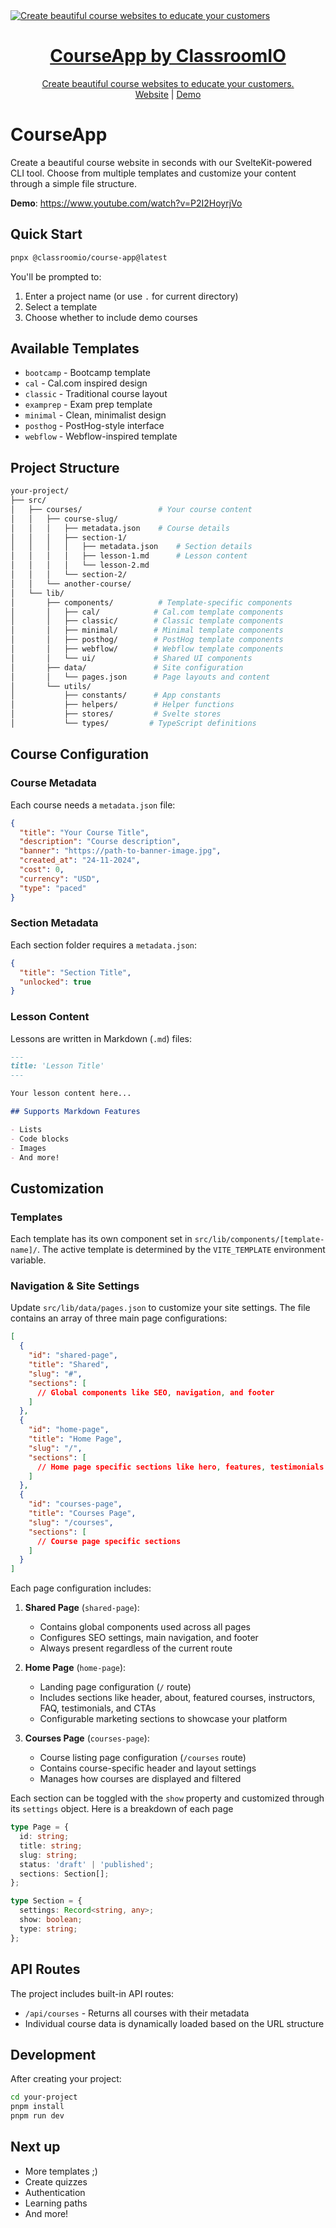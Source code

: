 <a href="https://courseapp.oncws.com/">
  <img alt="Create beautiful course websites to educate your customers" src="https://cdn.courseapp.oncws.com/courseapp-og.png" />
  <h1 align="center">CourseApp by ClassroomIO</h1>
  <p align="center">
    Create beautiful course websites to educate your customers.
    <br />
    <a href="https://courseapp.oncws.com">Website</a>  |  <a href="https://www.youtube.com/watch?v=P2I2HoyrjVo">Demo</a>
  </p>
</a>

# CourseApp

Create a beautiful course website in seconds with our SvelteKit-powered CLI tool. Choose from multiple templates and customize your content through a simple file structure.

**Demo**: https://www.youtube.com/watch?v=P2I2HoyrjVo

## Quick Start

```bash
pnpx @classroomio/course-app@latest
```

You'll be prompted to:
1. Enter a project name (or use `.` for current directory)
2. Select a template
3. Choose whether to include demo courses

## Available Templates

- `bootcamp` - Bootcamp template
- `cal` - Cal.com inspired design
- `classic` - Traditional course layout
- `examprep` - Exam prep template
- `minimal` - Clean, minimalist design
- `posthog` - PostHog-style interface
- `webflow` - Webflow-inspired template

## Project Structure

```bash
your-project/
├── src/
│   ├── courses/                 # Your course content
│   │   ├── course-slug/
│   │   │   ├── metadata.json    # Course details
│   │   │   ├── section-1/
│   │   │   │   ├── metadata.json    # Section details
│   │   │   │   ├── lesson-1.md      # Lesson content
│   │   │   │   └── lesson-2.md
│   │   │   └── section-2/
│   │   └── another-course/
│   └── lib/
│       ├── components/          # Template-specific components
│       │   ├── cal/            # Cal.com template components
│       │   ├── classic/        # Classic template components
│       │   ├── minimal/        # Minimal template components
│       │   ├── posthog/        # PostHog template components
│       │   ├── webflow/        # Webflow template components
│       │   └── ui/             # Shared UI components
│       ├── data/               # Site configuration
│       │   └── pages.json      # Page layouts and content
│       └── utils/
│           ├── constants/      # App constants
│           ├── helpers/        # Helper functions
│           ├── stores/         # Svelte stores
│           └── types/         # TypeScript definitions
```

## Course Configuration

### Course Metadata

Each course needs a `metadata.json` file:

```json
{
  "title": "Your Course Title",
  "description": "Course description",
  "banner": "https://path-to-banner-image.jpg",
  "created_at": "24-11-2024",
  "cost": 0,
  "currency": "USD",
  "type": "paced"
}
```

### Section Metadata

Each section folder requires a `metadata.json`:

```json
{
  "title": "Section Title",
  "unlocked": true
}
```

### Lesson Content

Lessons are written in Markdown (`.md`) files:

```markdown
---
title: 'Lesson Title'
---

Your lesson content here...

## Supports Markdown Features

- Lists
- Code blocks
- Images
- And more!
```

## Customization

### Templates

Each template has its own component set in `src/lib/components/[template-name]/`. The active template is determined by the `VITE_TEMPLATE` environment variable.

### Navigation & Site Settings

Update `src/lib/data/pages.json` to customize your site settings. The file contains an array of three main page configurations:

```json
[
  {
    "id": "shared-page",
    "title": "Shared",
    "slug": "#",
    "sections": [
      // Global components like SEO, navigation, and footer
    ]
  },
  {
    "id": "home-page",
    "title": "Home Page",
    "slug": "/",
    "sections": [
      // Home page specific sections like hero, features, testimonials
    ]
  },
  {
    "id": "courses-page",
    "title": "Courses Page",
    "slug": "/courses",
    "sections": [
      // Course page specific sections
    ]
  }
]
```

Each page configuration includes:

1. **Shared Page** (`shared-page`):
   - Contains global components used across all pages
   - Configures SEO settings, main navigation, and footer
   - Always present regardless of the current route

2. **Home Page** (`home-page`):
   - Landing page configuration (`/` route)
   - Includes sections like header, about, featured courses, instructors, FAQ, testimonials, and CTAs
   - Configurable marketing sections to showcase your platform

3. **Courses Page** (`courses-page`):
   - Course listing page configuration (`/courses` route)
   - Contains course-specific header and layout settings
   - Manages how courses are displayed and filtered

Each section can be toggled with the `show` property and customized through its `settings` object. Here is a breakdown of each page

```ts
type Page = {
  id: string;
  title: string;
  slug: string;
  status: 'draft' | 'published';
  sections: Section[];
};

type Section = {
  settings: Record<string, any>;
  show: boolean;
  type: string;
};
```

## API Routes

The project includes built-in API routes:

- `/api/courses` - Returns all courses with their metadata
- Individual course data is dynamically loaded based on the URL structure

## Development

After creating your project:

```bash
cd your-project
pnpm install
pnpm run dev
```

## Next up

- More templates ;)
- Create quizzes
- Authentication
- Learning paths
- And more!

